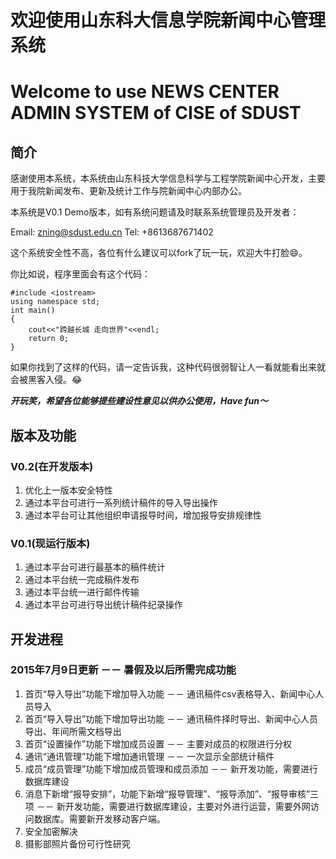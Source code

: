 # 欢迎使用山东科大信息学院新闻中心管理系统

# Welcome to use NEWS CENTER ADMIN SYSTEM of CISE of SDUST

## 简介

感谢使用本系统，本系统由山东科技大学信息科学与工程学院新闻中心开发，主要用于我院新闻发布、更新及统计工作与院新闻中心内部办公。

本系统是V0.1 Demo版本，如有系统问题请及时联系系统管理员及开发者：

Email: <zning@sdust.edu.cn> Tel: +8613687671402

这个系统安全性不高，各位有什么建议可以fork了玩一玩，欢迎大牛打脸😄。

你比如说，程序里面会有这个代码：

	#include <iostream>
	using namespace std;
	int main()
	{
		cout<<"跨越长城 走向世界"<<endl;
		return 0;
	}

如果你找到了这样的代码，请一定告诉我，这种代码很弱智让人一看就能看出来就会被黑客入侵。😂

***开玩笑，希望各位能够提些建设性意见以供办公使用，Have fun～***

## 版本及功能

### V0.2(在开发版本)

1. 优化上一版本安全特性
2. 通过本平台可进行一系列统计稿件的导入导出操作
3. 通过本平台可让其他组织申请报导时间，增加报导安排规律性

### V0.1(现运行版本)

1. 通过本平台可进行最基本的稿件统计
2. 通过本平台统一完成稿件发布
3. 通过本平台统一进行邮件传输
4. 通过本平台可进行导出统计稿件纪录操作


## 开发进程

### 2015年7月9日更新 －－ 暑假及以后所需完成功能

1. 首页“导入导出”功能下增加导入功能 －－ 通讯稿件csv表格导入、新闻中心人员导入
2. 首页“导入导出”功能下增加导出功能 －－ 通讯稿件择时导出、新闻中心人员导出、年间所需文档导出
3. 首页“设置操作”功能下增加成员设置 －－ 主要对成员的权限进行分权
4. 通讯“通讯管理”功能下增加通讯管理 －－ 一次显示全部统计稿件
5. 成员“成员管理”功能下增加成员管理和成员添加 －－ 新开发功能，需要进行数据库建设
6. 消息下新增“报导安排”，功能下新增“报导管理”、“报导添加”、“报导审核”三项 －－ 新开发功能，需要进行数据库建设，主要对外进行运营，需要外网访问数据库。需要新开发移动客户端。
7. 安全加密解决
8. 摄影部照片备份可行性研究







